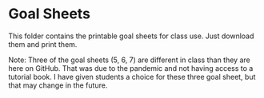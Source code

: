 # Goal Sheets

This folder contains the printable goal sheets for class use.  Just download them and print them.

Note:  Three of the goal sheets (5, 6, 7) are different in class than they are here on GitHub.  That was due to the pandemic and not having access to a tutorial book.  I have given students a choice for these three goal sheet, but that may change in the future.
